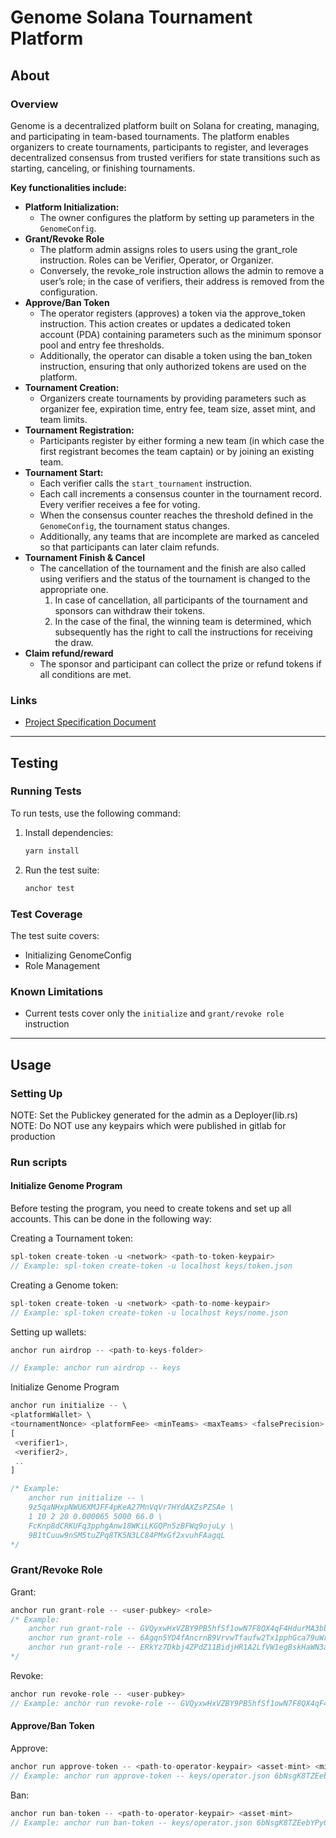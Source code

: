 # Genome Solana Tournament Platform

## About

### Overview

Genome is a decentralized platform built on Solana for creating, managing, and participating in team-based tournaments. The platform enables organizers to create tournaments, participants to register, and leverages decentralized consensus from trusted verifiers for state transitions such as starting, canceling, or finishing tournaments.

**Key functionalities include:**

- **Platform Initialization:**  
  - The owner configures the platform by setting up parameters in the `GenomeConfig`.
- **Grant/Revoke Role**  
  - The platform admin assigns roles to users using the grant_role instruction. Roles can be Verifier, Operator, or Organizer.
  - Conversely, the revoke_role instruction allows the admin to remove a user’s role; in the case of verifiers, their address is removed from the configuration.
- **Approve/Ban Token**  
  - The operator registers (approves) a token via the approve_token instruction. This action creates or updates a dedicated token account (PDA) containing parameters such as the minimum sponsor pool and entry fee thresholds.
  - Additionally, the operator can disable a token using the ban_token instruction, ensuring that only authorized tokens are used on the platform.
- **Tournament Creation:**  
  - Organizers create tournaments by providing parameters such as organizer fee, expiration time, entry fee, team size, asset mint, and team limits.
- **Tournament Registration:**  
  - Participants register by either forming a new team (in which case the first registrant becomes the team captain) or by joining an existing team.
- **Tournament Start:**  
  - Each verifier calls the `start_tournament` instruction.  
  - Each call increments a consensus counter in the tournament record. Every verifier receives a fee for voting.
  - When the consensus counter reaches the threshold defined in the `GenomeConfig`, the tournament status changes.
  - Additionally, any teams that are incomplete are marked as canceled so that participants can later claim refunds.
- **Tournament Finish & Cancel**  
  - The cancellation of the tournament and the finish are also called using verifiers and the status of the tournament is changed to the appropriate one.
    1. In case of cancellation, all participants of the tournament and sponsors can withdraw their tokens.
    2. In the case of the final, the winning team is determined, which subsequently has the right to call the instructions for receiving the draw.
- **Claim refund/reward**
  - The sponsor and participant can collect the prize or refund tokens if all conditions are met.

### Links

- [Project Specification Document](https://entangle.atlassian.net/wiki/spaces/ENTN/pages/264339472/Team+tournament+single+chain)

---

## Testing

### Running Tests

To run tests, use the following command:

1. Install dependencies:

    ```sh
    yarn install
    ```

2. Run the test suite:

    ```sh
    anchor test
    ```

### Test Coverage

The test suite covers:

- Initializing GenomeConfig
- Role Management

### Known Limitations

- Current tests cover only the `initialize` and `grant/revoke role` instruction

---

## Usage

### Setting Up

NOTE: Set the Publickey generated for the admin as a Deployer(lib.rs)
NOTE: Do NOT use any keypairs which were published in gitlab for production

### Run scripts

#### Initialize Genome Program

Before testing the program, you need to create tokens and set up all accounts. This can be done in the following way:

Creating a Tournament token:

```rs
spl-token create-token -u <network> <path-to-token-keypair>
// Example: spl-token create-token -u localhost keys/token.json
```

Creating a Genome token:

```rs
spl-token create-token -u <network> <path-to-nome-keypair>
// Example: spl-token create-token -u localhost keys/nome.json
```

Setting up wallets:

```rs
anchor run airdrop -- <path-to-keys-folder> 

// Example: anchor run airdrop -- keys
```

Initialize Genome Program

```rs
anchor run initialize -- \
<platformWallet> \
<tournamentNonce> <platformFee> <minTeams> <maxTeams> <falsePrecision> <maxOrganizerFee> \
[
 <verifier1>, 
 <verifier2>, 
 ..
]

/* Example:
    anchor run initialize -- \
    9z5qaNHxpNWU6XMJFF4pKeA27MnVqVr7HYdAXZsPZSAe \
    1 10 2 20 0.000065 5000 66.0 \
    FcKnp8dCRKUFq3pphgAnw18WKiLKGQPn5zBFWq9ojuLy \
    9B1tCuuw9nSM5tuZPq8TK5N3LC84PMxGf2xvuhFAagqL
*/
```

### Grant/Revoke Role

Grant:

```rs
anchor run grant-role -- <user-pubkey> <role>
/* Example: 
    anchor run grant-role -- GVQyxwHxVZBY9PB5hfSf1owN7F8QX4qF4HdurMA3bbr7 verifier
    anchor run grant-role -- 6Agqn5YD4fAncrnB9VrvwTfaufw2Tx1pphGca79uWruT operator
    anchor run grant-role -- ERkYz7Dkbj4ZPdZ11BidjHR1A2LfVW1egBskHaWN3ayz organizer
*/
```

Revoke:

```rs
anchor run revoke-role -- <user-pubkey>
// Example: anchor run revoke-role -- GVQyxwHxVZBY9PB5hfSf1owN7F8QX4qF4HdurMA3bbr7
```

#### Approve/Ban Token

Approve:

```rs
anchor run approve-token -- <path-to-operator-keypair> <asset-mint> <minSponsorPool> <minEntryFee>
// Example: anchor run approve-token -- keys/operator.json 6bNsgK8TZEebYPyGaK9Lm2TNjomzCTYPHq7SGjR7uQne 1000 100
```

Ban:

```rs
anchor run ban-token -- <path-to-operator-keypair> <asset-mint>
// Example: anchor run ban-token -- keys/operator.json 6bNsgK8TZEebYPyGaK9Lm2TNjomzCTYPHq7SGjR7uQne
```
